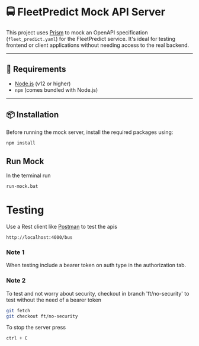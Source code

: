 # 🚍 FleetPredict Mock API Server

This project uses [Prism](https://github.com/stoplightio/prism) to mock an OpenAPI specification (`fleet_predict.yaml`) for the FleetPredict service. It's ideal for testing frontend or client applications without needing access to the real backend.

---

## 🔧 Requirements

- [Node.js](https://nodejs.org/) (v12 or higher)
- `npm` (comes bundled with Node.js)

---

## 📦 Installation

Before running the mock server, install the required packages using:

```bash
npm install
```

## Run Mock

In the terminal run 

```bash
run-mock.bat
```

# Testing
Use a Rest client like [Postman](https://www.postman.com/downloads/) to test the apis

```
http://localhost:4000/bus
```
### Note 1
When testing include a bearer token on auth type in the authorization tab.

### Note 2

To test and not worry about security, checkout in branch 'ft/no-security' to test without the need of a bearer token
```bash
git fetch
git checkout ft/no-security
```

To stop the server press 

```
ctrl + C
```
